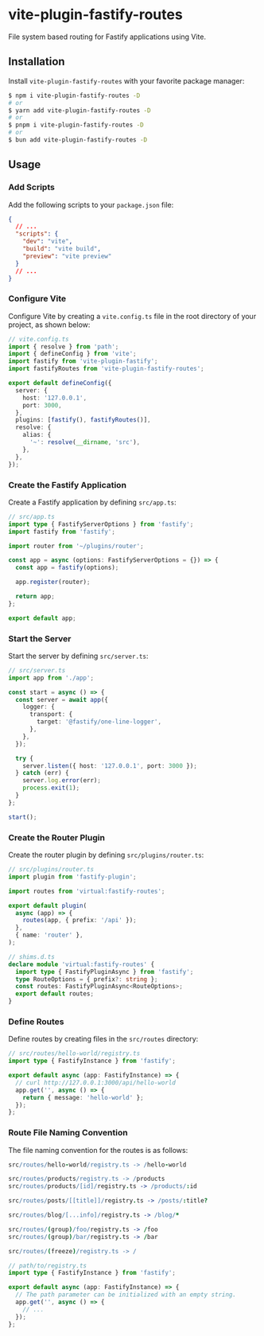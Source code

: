 # vite-plugin-fastify-routes

File system based routing for Fastify applications using Vite.

## Installation

Install `vite-plugin-fastify-routes` with your favorite package manager:

```sh
$ npm i vite-plugin-fastify-routes -D
# or
$ yarn add vite-plugin-fastify-routes -D
# or
$ pnpm i vite-plugin-fastify-routes -D
# or
$ bun add vite-plugin-fastify-routes -D
```

## Usage

### Add Scripts

Add the following scripts to your `package.json` file:

```json
{
  // ...
  "scripts": {
    "dev": "vite",
    "build": "vite build",
    "preview": "vite preview"
  }
  // ...
}
```

### Configure Vite

Configure Vite by creating a `vite.config.ts` file in the root directory of your project, as shown below:

```ts
// vite.config.ts
import { resolve } from 'path';
import { defineConfig } from 'vite';
import fastify from 'vite-plugin-fastify';
import fastifyRoutes from 'vite-plugin-fastify-routes';

export default defineConfig({
  server: {
    host: '127.0.0.1',
    port: 3000,
  },
  plugins: [fastify(), fastifyRoutes()],
  resolve: {
    alias: {
      '~': resolve(__dirname, 'src'),
    },
  },
});
```

### Create the Fastify Application

Create a Fastify application by defining `src/app.ts`:

```ts
// src/app.ts
import type { FastifyServerOptions } from 'fastify';
import fastify from 'fastify';

import router from '~/plugins/router';

const app = async (options: FastifyServerOptions = {}) => {
  const app = fastify(options);

  app.register(router);

  return app;
};

export default app;
```

### Start the Server

Start the server by defining `src/server.ts`:

```ts
// src/server.ts
import app from './app';

const start = async () => {
  const server = await app({
    logger: {
      transport: {
        target: '@fastify/one-line-logger',
      },
    },
  });

  try {
    server.listen({ host: '127.0.0.1', port: 3000 });
  } catch (err) {
    server.log.error(err);
    process.exit(1);
  }
};

start();
```

### Create the Router Plugin

Create the router plugin by defining `src/plugins/router.ts`:

```ts
// src/plugins/router.ts
import plugin from 'fastify-plugin';

import routes from 'virtual:fastify-routes';

export default plugin(
  async (app) => {
    routes(app, { prefix: '/api' });
  },
  { name: 'router' },
);
```

```ts
// shims.d.ts
declare module 'virtual:fastify-routes' {
  import type { FastifyPluginAsync } from 'fastify';
  type RouteOptions = { prefix?: string };
  const routes: FastifyPluginAsync<RouteOptions>;
  export default routes;
}
```

### Define Routes

Define routes by creating files in the `src/routes` directory:

```ts
// src/routes/hello-world/registry.ts
import type { FastifyInstance } from 'fastify';

export default async (app: FastifyInstance) => {
  // curl http://127.0.0.1:3000/api/hello-world
  app.get('', async () => {
    return { message: 'hello-world' };
  });
};
```

### Route File Naming Convention

The file naming convention for the routes is as follows:

```coffee
src/routes/hello-world/registry.ts -> /hello-world

src/routes/products/registry.ts -> /products
src/routes/products/[id]/registry.ts -> /products/:id

src/routes/posts/[[title]]/registry.ts -> /posts/:title?

src/routes/blog/[...info]/registry.ts -> /blog/*

src/routes/(group)/foo/registry.ts -> /foo
src/routes/(group)/bar/registry.ts -> /bar

src/routes/(freeze)/registry.ts -> /
```

```ts
// path/to/registry.ts
import type { FastifyInstance } from 'fastify';

export default async (app: FastifyInstance) => {
  // The path parameter can be initialized with an empty string.
  app.get('', async () => {
    // ...
  });
};
```
